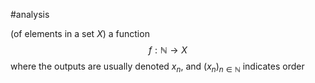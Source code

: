 
#analysis 

(of elements in a set $X$) a function 
$$f: \mathbb{N} \rightarrow X$$
where the outputs are usually denoted $x_n$, and $(x_n)_{n \in \mathbb{N}}$ indicates order

